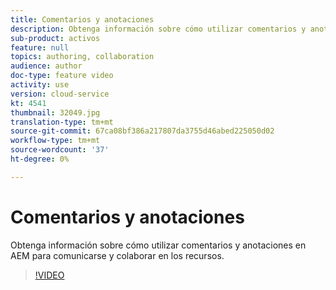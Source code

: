 ```yaml
---
title: Comentarios y anotaciones
description: Obtenga información sobre cómo utilizar comentarios y anotaciones en AEM para comunicarse y colaborar en los recursos.
sub-product: activos
feature: null
topics: authoring, collaboration
audience: author
doc-type: feature video
activity: use
version: cloud-service
kt: 4541
thumbnail: 32049.jpg
translation-type: tm+mt
source-git-commit: 67ca08bf386a217807da3755d46abed225050d02
workflow-type: tm+mt
source-wordcount: '37'
ht-degree: 0%

---
```



# Comentarios y anotaciones

Obtenga información sobre cómo utilizar comentarios y anotaciones en AEM para comunicarse y colaborar en los recursos.

>[!VIDEO](https://video.tv.adobe.com/v/32049/?quality=12&learn=on&hidetitle=true)